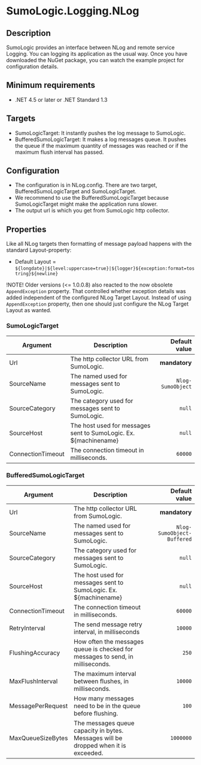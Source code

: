 # SumoLogic.Logging.NLog

## Description

SumoLogic provides an interface between NLog and remote service Logging. You can logging its application as the usual way.
Once you have downloaded the NuGet package, you can watch the example project for configuration details.

## Minimum requirements

- .NET 4.5 or later or .NET Standard 1.3

## Targets

- SumoLogicTarget: It instantly pushes the log message to SumoLogic.
- BufferedSumoLogicTarget: It makes a log messages queue. It pushes the queue if the maximum quantity of messages was reached or if the maximum flush interval has passed.

## Configuration

- The configuration is in NLog.config. There are two target, BufferedSumoLogicTarget and SumoLogicTarget.
- We recommend to use the BufferedSumoLogicTarget because SumoLogicTarget might make the application runs slower.
- The output url is which you get from SumoLogic http collector.

## Properties

Like all NLog targets then formatting of message payload happens with the standard Layout-property:

- Default Layout = `${longdate}|${level:uppercase=true}|${logger}${exception:format=tostring}${newline}`

!NOTE! Older versions (<= 1.0.0.8) also reacted to the now obsolete `AppendException` property.
That controlled whether exception details was added independent of the configured NLog Target Layout.
Instead of using `AppendException` property, then one should just configure the NLog Target Layout as wanted.

### SumoLogicTarget

| Argument                  | Description                                                                           | Default value         |
|---------------------------|---------------------------------------------------------------------------------------|----------------------:|
| Url                       | The http collector URL from SumoLogic.                                                | __mandatory__         |
| SourceName                | The named used for messages sent to SumoLogic.                                        | `Nlog-SumoObject`     |
| SourceCategory            | The category used for messages sent to SumoLogic.                                     | `null`                |
| SourceHost                | The host used for messages sent to SumoLogic. Ex. ${machinename}                      | `null`                |
| ConnectionTimeout         | The connection timeout in milliseconds.                                               | `60000`               |

### BufferedSumoLogicTarget

| Argument                  | Description                                                                           | Default value             |
|---------------------------|---------------------------------------------------------------------------------------|--------------------------:|
| Url                       | The http collector URL from SumoLogic.                                                | __mandatory__             |
| SourceName                | The named used for messages sent to SumoLogic.                                        | `Nlog-SumoObject-Buffered`|
| SourceCategory            | The category used for messages sent to SumoLogic.                                     | `null`                    |
| SourceHost                | The host used for messages sent to SumoLogic. Ex. ${machinename}                      | `null`                    |
| ConnectionTimeout         | The connection timeout in milliseconds.                                               | `60000`                   |
| RetryInterval             | The send message retry interval, in milliseconds                                      | `10000`                   |
| FlushingAccuracy          | How often the messages queue is checked for messages to send, in milliseconds.        | `250`                     |
| MaxFlushInterval          | The maximum interval between flushes, in milliseconds.                                | `10000`                   |
| MessagePerRequest         | How many messages need to be in the queue before flushing.                            | `100`                     |
| MaxQueueSizeBytes         | The messages queue capacity in bytes. Messages will be dropped when it is exceeded.   | `1000000`                 |
